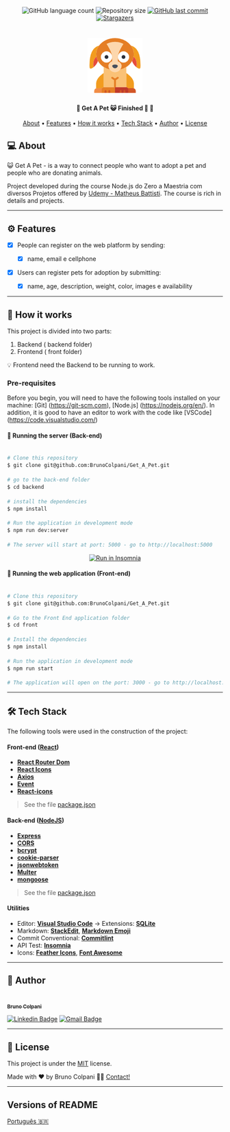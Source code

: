 <p align="center">
  <img alt="GitHub language count" src="https://img.shields.io/github/languages/count/BrunoColpani/Get_A_Pet?color=%2304D361">
  <img alt="Repository size" src="https://img.shields.io/github/repo-size/BrunoColpani/Get_A_Pet">
  <a href="https://github.com/BrunoColpani/Get_A_Pet/commits/master">
    <img alt="GitHub last commit" src="https://img.shields.io/github/last-commit/BrunoColpani/Get_A_Pet">
  </a> 
   <a href="https://github.com/BrunoColpani/Get_A_Pet/stargazers">
    <img alt="Stargazers" src="https://img.shields.io/github/stars/BrunoColpani/Get_A_Pet?style=social">
  </a>
  
 
</p>
<h1 align="center">
    <img alt="GetAPet" title="#Get a Pet" src="./front/src/assets/img/logo.png" />
</h1>

<h4 align="center"> 
	🚧  Get A Pet 😺 Finished 🚀 🚧
</h4>

<p align="center">
 <a href="#about">About</a> •
 <a href="#features">Features</a> •
 <a href="#how-it-works">How it works</a> • 
 <a href="#tech-stack">Tech Stack</a> • 
 <a href="#author">Author</a> • 
 <a href="#user-content-license">License</a>
</p>

## 💻 About

😺 Get A Pet - is a way to connect people who want to adopt a pet and people who are donating animals.

Project developed during the course Node.js do Zero a Maestria com diversos Projetos offered by [Udemy - Matheus Battisti](https://www.udemy.com/course/nodejs-do-zero-a-maestria-com-diversos-projetos/).
The course is rich in details and projects.

---

## ⚙️ Features

- [x] People can register on the web platform by sending:

  - [x] name, email e cellphone

- [x] Users can register pets for adoption by submitting:
  - [x] name, age, description, weight, color, images e availability

---

## 🚀 How it works

This project is divided into two parts:

1. Backend ( backend folder)
2. Frontend ( front folder)

💡 Frontend need the Backend to be running to work.

### Pre-requisites

Before you begin, you will need to have the following tools installed on your machine: [Git] (https://git-scm.com), [Node.js] (https://nodejs.org/en/). In addition, it is good to have an editor to work with the code like [VSCode] (https://code.visualstudio.com/)

#### 🎲 Running the server (Back-end)

```bash

# Clone this repository
$ git clone git@github.com:BrunoColpani/Get_A_Pet.git

# go to the back-end folder
$ cd backend

# install the dependencies
$ npm install

# Run the application in development mode
$ npm run dev:server

# The server will start at port: 5000 - go to http://localhost:5000

```

<p align="center">
  <a href="https://github.com/tgmarinho/README-ecoleta/blob/master/Insomnia_API_Ecoletajson.json" target="_blank"><img src="https://insomnia.rest/images/run.svg" alt="Run in Insomnia"></a>
</p>

#### 🧭 Running the web application (Front-end)

```bash

# Clone this repository
$ git clone git@github.com:BrunoColpani/Get_A_Pet.git

# Go to the Front End application folder
$ cd front

# Install the dependencies
$ npm install

# Run the application in development mode
$ npm run start

# The application will open on the port: 3000 - go to http://localhost:3000

```

---

## 🛠 Tech Stack

The following tools were used in the construction of the project:

#### **Front-end** ([React](https://reactjs.org/))

- **[React Router Dom](https://github.com/ReactTraining/react-router/tree/master/packages/react-router-dom)**
- **[React Icons](https://react-icons.github.io/react-icons/)**
- **[Axios](https://github.com/axios/axios)**
- **[Event](https://github.com/browserify/events#readme)**
- **[React-icons](https://react-icons.github.io/react-icons/)**

> See the file [package.json](https://github.com/BrunoColpani/Get_A_Pet/blob/main/front/package.json)

#### [](https://github.com/tgmarinho/Ecoleta#server-nodejs--typescript)**Back-end** ([NodeJS](https://nodejs.org/en/))

- **[Express](https://expressjs.com/)**
- **[CORS](https://expressjs.com/en/resources/middleware/cors.html)**
- **[bcrypt](http://knexjs.org/)**
- **[cookie-parser](http://expressjs.com/en/resources/middleware/cookie-parser.html)**
- **[jsonwebtoken](https://jwt.io/)**
- **[Multer](https://github.com/expressjs/multer)**
- **[mongoose](https://mongoosejs.com/)**

> See the file [package.json](https://github.com/BrunoColpani/Get_A_Pet/blob/main/backend/package.json)

#### [](https://github.com/tgmarinho/Ecoleta#utilit%C3%A1rios)**Utilities**

- Editor: **[Visual Studio Code](https://code.visualstudio.com/)** → Extensions: **[SQLite](https://marketplace.visualstudio.com/items?itemName=alexcvzz.vscode-sqlite)**
- Markdown: **[StackEdit](https://stackedit.io/)**, **[Markdown Emoji](https://gist.github.com/rxaviers/7360908)**
- Commit Conventional: **[Commitlint](https://github.com/conventional-changelog/commitlint)**
- API Test: **[Insomnia](https://insomnia.rest/)**
- Icons: **[Feather Icons](https://feathericons.com/)**, **[Font Awesome](https://fontawesome.com/)**

---

## 🦸 Author

<a href="https://www.linkedin.com/in/bruno-colpani-0b1152138/">
 <img style="border-radius: 50%;" src="https://avatars.githubusercontent.com/u/87588227?v=4" width="100px;" alt=""/>
 <br />
 <sub><b>Bruno Colpani</b></sub></a> 
 <br />

[![Linkedin Badge](https://img.shields.io/badge/-Bruno-blue?style=flat-square&logo=Linkedin&logoColor=white&link=https://www.linkedin.com/in/bruno-colpani-0b1152138/)](https://www.linkedin.com/in/bruno-colpani-0b1152138/)
[![Gmail Badge](https://img.shields.io/badge/-bruno.colpani1@gmail.com-c14438?style=flat-square&logo=Gmail&logoColor=white&link=mailto:bruno.colpani1@gmail.com)](mailto:bruno.colpani1@gmail.com)

---

## 📝 License

This project is under the [MIT](./LICENSE) license.

Made with ❤️ by Bruno Colpani 👋🏽 [Contact!](https://www.linkedin.com/in/bruno-colpani-0b1152138/)

---

## Versions of README

[Português 🇧🇷](./README.md)
